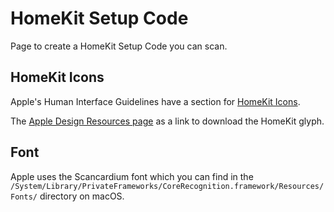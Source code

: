 # HomeKit Setup Code

Page to create a HomeKit Setup Code you can scan.

## HomeKit Icons

Apple's Human Interface Guidelines have a section for [HomeKit Icons](https://developer.apple.com/design/human-interface-guidelines/homekit/overview/icons/).

The [Apple Design Resources page](https://developer.apple.com/design/resources/) as a link to download the HomeKit glyph.

## Font

Apple uses the Scancardium font which you can find in the `/System/Library/PrivateFrameworks/CoreRecognition.framework/Resources/Fonts/` directory on macOS.
